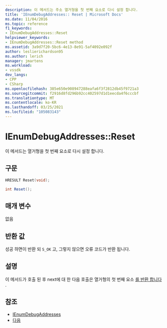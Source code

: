 ```yaml
---
description: 이 메서드는 주소 열거형을 첫 번째 요소로 다시 설정 합니다.
title: 'IEnumDebugAddresses:: Reset | Microsoft Docs'
ms.date: 11/04/2016
ms.topic: reference
f1_keywords:
- IEnumDebugAddresses::Reset
helpviewer_keywords:
- IEnumDebugAddresses::Reset method
ms.assetid: 3a9d7f20-5bc6-4e13-8e91-5af4092e092f
author: leslierichardson95
ms.author: lerich
manager: jmartens
ms.workload:
- vssdk
dev_langs:
- CPP
- CSharp
ms.openlocfilehash: 385e650e908947288eafa6f3f2812db45f9721a3
ms.sourcegitcommit: f2916d8fd296b92cc402597d1d1eecda4f6cccbf
ms.translationtype: MT
ms.contentlocale: ko-KR
ms.lasthandoff: 03/25/2021
ms.locfileid: "105083143"
---
```

# <a name="ienumdebugaddressesreset"></a>IEnumDebugAddresses::Reset
이 메서드는 열거형을 첫 번째 요소로 다시 설정 합니다.

## <a name="syntax"></a>구문

```cpp
HRESULT Reset(void);
```

```csharp
int Reset();
```

## <a name="parameters"></a>매개 변수
 없음

## <a name="return-value"></a>반환 값
 성공 하면이 반환 되 `S_OK` 고, 그렇지 않으면 오류 코드가 반환 됩니다.

## <a name="remarks"></a>설명
 이 메서드가 호출 된 후 next에 대 한 다음 호출은 열거형의 첫 번째 요소 [를 반환 합니다](../../../extensibility/debugger/reference/ienumdebugaddresses-next.md) .

## <a name="see-also"></a>참조
- [IEnumDebugAddresses](../../../extensibility/debugger/reference/ienumdebugaddresses.md)
- [다음](../../../extensibility/debugger/reference/ienumdebugaddresses-next.md)
